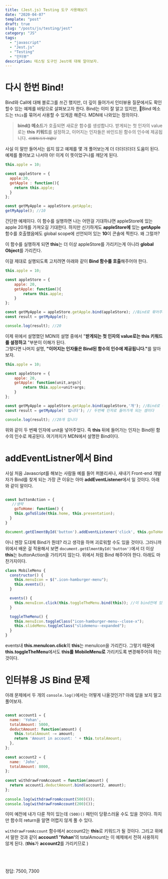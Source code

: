 ```yaml
---
title: (Jest.js) Testing 도구 사용해보기
date: "2020-04-07"
template: "post"
draft: true
slug: "/posts/js/testing/jest"
category: "JS"
tags:
  - "javascript"
  - "Jest.js"
  - "Testing"
  - "인터뷰"
description: 테스팅 도구인 Jest에 대해 알아보자.
---
```


# 다시 한번 Bind!
Bind와 Call에 대해 블로그를 쓰긴 했지만, 더 깊이 들어가서 인터뷰용 질문에서도 확인 할수 있는 예제를 바탕으로 살펴보고자 한다. 
Bind는 이미 잘 알고 있지만, Bind 메소드는 `this`를 묶어서 사용할 수 있게끔 해준다.
MDN에 나와있는 정의이다. 

<blockquote>
  <strong>bind() 메소드</strong>가 호출되면 새로운 함수를 생성합니다. 받게되는 첫 인자의 value로는 <strong>this 키워드</strong>를 설정하고, 이어지는 인자들은 바인드된 함수의 인수에 제공됩니다.
   <span><em><small><s>이해하기가 어렵다</s></small></em></span>
</blockquote> 

사실 이 말만 들어서는 쉽지 않고 예제를 몇 개 풀어보는게 더 더더더더더 도움이 된다. 예제를 풀어보고 나서야 아! 이게 이 뜻이었구나를 깨닫게 된다.


```js
this.apple = 10;

const appleStore = {
  apple:20,
  getApple : function(){
    return this.apple;
  }
};

const getMyApple = appleStore.getApple;
getMyApple(); //10

```

간단한 예제이다. 이 함수를 실행하면 나는 어떤걸 기대하냐면 appleStore에 있는 apple 20개를 가져오길 기대한다.
하지만 신기하게도 <strong>appleStore에</strong> 있는 <strong>getApple</strong> 함수를 호출했음에도 global scope에 선언되어 있는 **10**이 콘솔에 찍힌다. 왜 그럴까?


이 함수를 실행하게 되면 **this**는 더 이상 appleStore를 가리키는게 아니라 <strong>global Object</strong>를 가리킨다.

이걸 제대로 실행되도록 고치려면 아래와 같이 **Bind 함수를 호출**해주어야 한다.
```js
this.apple = 10;

const appleStore = {
    apple: 20,
    getApple: function(){
        return this.apple;
    }
};

const getMyApple = appleStore.getApple.bind(appleStore); //Bind로 묶어주기;
const result = getMyApple();

console.log(result); //20

```

이제 위에서 설명했던 MDN의 설명 중에서 "**받게되는 첫 인자의 value로는 this 키워드를 설정하고** "부분이 이해가 된다.<br>
그렇다면 나머지 설명, <strong>"이어지는 인자들은 Bind된 함수의 인수에 제공됩니다."</strong>를 알아보자.

```js
this.apple = 10;

const appleStore = {
    apple: 20,
    getApple: function(unit,args){
        return this.apple+unit+args;
    }
};

const getMyApple = appleStore.getApple.bind(appleStore,'개'); //Bind로 묶어주기;
const result = getMyApple(' 입니다'); // 두번째 인자로 들어가게 되는 셈이다

console.log(result); //20개 입니다

```
위와 같이 두 번째 인자에 unit을 넣어주었다. 즉 <strong>this</strong> 뒤에 들어가는 인자는 Bind된 함수의 인수로 제공된다.
여기까지가 MDN에서 설명한 Bind이다.

# addEventListner에서 Bind

사실 처음 Javascript를 해보는 사람들 예를 들어 퍼블리셔나, 새내기 Front-end 개발자가 Bind를 찾게 되는 가장 큰 이유는 아마 **addEventListener**에서 일 것이다. 아래와 같이 말이다.

```js

const buttonAction = {
   //생략
    goToHome: function() {
    this.goToSlide(this.home, this.presentation);
  }
}

document.getElmentById('button').addEventListener('click', this.goToHome.bind(this));

```


아니 젠장 도대체 Bind가 뭔데? 라고 생각을 하며 괴로워할 수도 있을 것이다.
그러니까 위에서 배운 걸 적용해서 보면  `document.getElmentById('button')`에서 더 이상 **this**는 buttonAction을 가리키지 않는다.
위에서 처럼 Bind 해주어야 한다. 아래도 마찬가지이다.

```js
class MobileMenu {
  constructor() {
    this.menuIcon = $(".icon-hamburger-menu");
    this.events();
  }

  events() {
    this.menuIcon.click(this.toggleTheMenu.bind(this)); //이 bind안에 있는 this는 MobileMenu를 가리킨다.
  }

  toggleTheMenu() {
    this.menuIcon.toggleClass("icon-hamburger-menu--close-x");
    this.slideMenu.toggleClass("slidemenu--expanded");
  }
}
```

events내 <strong>this.menuIcon.click</strong>의 **this**는 menuIcon을 가리킨다. 그렇기 때문에 <strong>this.toggleTheMenu</strong>에서도 <strong>this를</strong> <strong>MobileMenu로</strong> 가리키도록 변경해주어햐 하는 것이다.

# 인터뷰용 JS Bind 문제

아래 문제에서 두 개의 `console.log()`에서는 어떻게 나올것인가? 
아래 답을 보지 말고 풀어보자.
```js

const account1 = {
  name: 'Yohan',
  totalAmount: 5000,
  deductAmount: function(amount) {
    this.totalAmount -= amount;
    return 'Amount in account: ' + this.totalAmount;
  },
};
 
const account2 = {
  name: 'John',
  totalAmount: 8000,
};
 
const withdrawFromAccount = function(amount) {
  return account1.deductAmount.bind(account2, amount);
};
 
console.log(withdrawFromAccount(500)());
console.log(withdrawFromAccount(200)());

```

이미 예전에 내가 다룬 적이 있는데 `(500)()` 패턴이 당황스러울 수도 있을 것이다. 하지만 함수의 return을 알면 어렵지 않게 풀 수 있다.

`withdrawFromAccount` 함수에서 account2는 **this**로 키워드가 될 것이다. 그리고 위에서 말한 것과 같이 <strong>account1 'Yohan'</strong>의 totalAmount는 이 예제에서 전혀 사용하지 않게 된다. (**this**가 **account2**를 가리키므로 )
<br>
<br>
<br>
<br>
<br>
정답:  7500, 7300